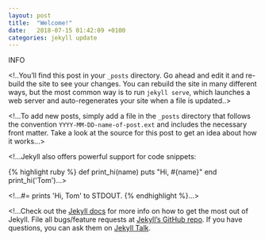 ```yaml
---
layout: post
title:  "Welcome!"
date:   2018-07-15 01:42:09 +0100
categories: jekyll update
---
```


INFO

<!..You’ll find this post in your `_posts` directory. Go ahead and edit it and re-build the site to see your changes. You can rebuild the site in many different ways, but the most common way is to run `jekyll serve`, which launches a web server and auto-regenerates your site when a file is updated..>

<!...To add new posts, simply add a file in the `_posts` directory that follows the convention `YYYY-MM-DD-name-of-post.ext` and includes the necessary front matter. Take a look at the source for this post to get an idea about how it works...>

<!...Jekyll also offers powerful support for code snippets:

{% highlight ruby %}
def print_hi(name)
  puts "Hi, #{name}"
end
print_hi('Tom')...>

<!...#= prints 'Hi, Tom' to STDOUT.
{% endhighlight %}...>

<!...Check out the [Jekyll docs][jekyll-docs] for more info on how to get the most out of Jekyll. File all bugs/feature requests at [Jekyll’s GitHub repo][jekyll-gh]. If you have questions, you can ask them on [Jekyll Talk][jekyll-talk].

[jekyll-docs]: https://jekyllrb.com/docs/home
[jekyll-gh]:   https://github.com/jekyll/jekyll
[jekyll-talk]: https://talk.jekyllrb.com/...>
